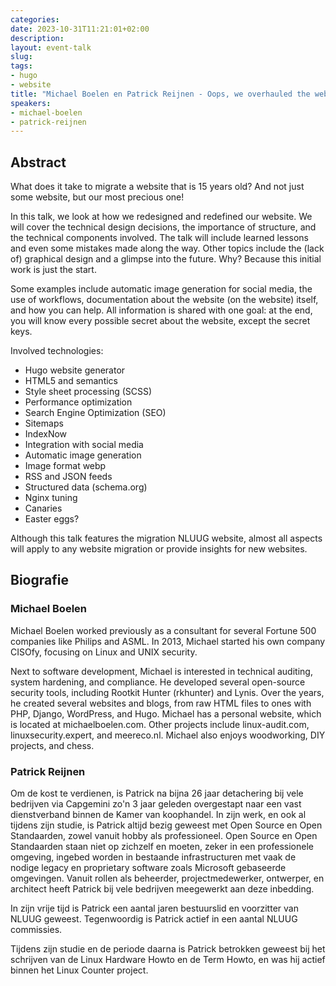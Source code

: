 ```yaml
---
categories:
date: 2023-10-31T11:21:01+02:00
description:
layout: event-talk
slug:
tags:
- hugo
- website
title: "Michael Boelen en Patrick Reijnen - Oops, we overhauled the website..."
speakers:
- michael-boelen
- patrick-reijnen
---
```


## Abstract

What does it take to migrate a website that is 15 years old? And not just some website, but our most precious one!

In this talk, we look at how we redesigned and redefined our website. We will cover the technical design decisions, the importance of structure, and the technical components involved. The talk will include learned lessons and even some mistakes made along the way. Other topics include the (lack of) graphical design and a glimpse into the future. Why? Because this initial work is just the start.

Some examples include automatic image generation for social media, the use of workflows, documentation about the website (on the website) itself, and how you can help. All information is shared with one goal: at the end, you will know every possible secret about the website, except the secret keys.

Involved technologies:

* Hugo website generator
* HTML5 and semantics
* Style sheet processing (SCSS)
* Performance optimization
* Search Engine Optimization (SEO)
* Sitemaps
* IndexNow
* Integration with social media
* Automatic image generation
* Image format webp
* RSS and JSON feeds
* Structured data (schema.org)
* Nginx tuning
* Canaries
* Easter eggs?

Although this talk features the migration NLUUG website, almost all aspects will apply to any website migration or provide insights for new websites.

## Biografie

### Michael Boelen

Michael Boelen worked previously as a consultant for several Fortune 500 companies like Philips and ASML. In 2013, Michael started his own company CISOfy, focusing on Linux and UNIX security.

Next to software development, Michael is interested in technical auditing, system hardening, and compliance. He developed several open-source security tools, including Rootkit Hunter (rkhunter) and Lynis. Over the years, he created several websites and blogs, from raw HTML files to ones with PHP, Django, WordPress, and Hugo. Michael has a personal website, which is located at michaelboelen.com. Other projects include linux-audit.com, linuxsecurity.expert, and meereco.nl. Michael also enjoys woodworking, DIY projects, and chess.

### Patrick Reijnen

Om de kost te verdienen, is Patrick na bijna 26 jaar detachering bij vele bedrijven via Capgemini zo'n 3 jaar geleden overgestapt naar een vast dienstverband binnen de Kamer van koophandel. In zijn werk, en ook al tijdens zijn studie, is Patrick altijd bezig geweest met Open Source en Open Standaarden, zowel vanuit hobby als professioneel. Open Source en Open Standaarden staan niet op zichzelf en moeten, zeker in een professionele omgeving, ingebed worden in bestaande infrastructuren met vaak de nodige legacy en proprietary software zoals Microsoft gebaseerde omgevingen. Vanuit rollen als beheerder, projectmedewerker, ontwerper, en architect heeft Patrick bij vele bedrijven meegewerkt aan deze inbedding.

In zijn vrije tijd is Patrick een aantal jaren bestuurslid en voorzitter van NLUUG geweest. Tegenwoordig is Patrick actief in een aantal NLUUG commissies.

Tijdens zijn studie en de periode daarna is Patrick betrokken geweest bij het schrijven van de Linux Hardware Howto en de Term Howto, en was hij actief binnen het Linux Counter project.

